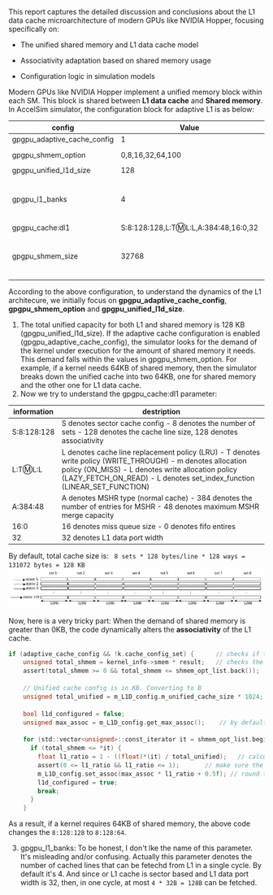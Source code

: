 This report captures the detailed discussion and conclusions about the L1 data cache microarchitecture of modern GPUs like NVIDIA Hopper, focusing specifically on:

- The unified shared memory and L1 data cache model

- Associativity adaptation based on shared memory usage

- Configuration logic in simulation models

Modern GPUs like NVIDIA Hopper implement a unified memory block within each SM. This block is shared between **L1 data cache** and **Shared memory**. In AccelSim simulator, the configuration block for adaptive L1 is as below:

| config | Value | Description |
| --- | --- | --- |
| gpgpu_adaptive_cache_config | 1 |  |
| gpgpu_shmem_option | 0,8,16,32,64,100 | units are in KB |
| gpgpu_unified_l1d_size | 128 | unit is in KB |
| gpgpu_l1_banks | 4 | handle at max l1_banks reqs per cycle |
| gpgpu_cache:dl1 | S:8:128:128,L:T:m:L:L,A:384:48,16:0,32 |  |
| gpgpu_shmem_size | 32768 | Size of shared memory per SIMT core |

According to the above configuration, to understand the dynamics of the L1 architecure, we initially focus on **gpgpu_adaptive_cache_config**, **gpgpu_shmem_option** and **gpgpu_unified_l1d_size**. 

1) The total unified capacity for both L1 and shared memory is 128 KB (gpgpu_unified_l1d_size). If the adaptive cache configuration is enabled (gpgpu_adaptive_cache_config), the simulator looks for the demand of the kernel under execution for the amount of shared memory it needs. This demand falls within
   the values in gpgpu_shmem_option. For example, if a kernel needs 64KB of shared memory, then the simulator breaks down the unified cache into two 64KB, one for shared memory and the other one for L1 data cache.
2) Now we try to understand the gpgpu_cache:dl1 parameter:

| information | destription |
| --- | --- |
| S:8:128:128 | S denotes sector cache config - 8 denotes the number of sets - 128 denotes the cache line size, 128 denotes associativity |
| L:T:m:L:L | L denotes cache line replacement policy (LRU) - T denotes write policy (WRITE_THROUGH) - m denotes allocation policy (ON_MISS) - L denotes write allocation policy (LAZY_FETCH_ON_READ) - L denotes set_index_function (LINEAR_SET_FUNCTION) |
| A:384:48 | A denotes MSHR type (normal cache) - 384 denotes the number of entries for MSHR - 48 denotes maximum MSHR merge capacity |
| 16:0 | 16 denotes miss queue size - 0 denotes fifo entires |
| 32 | 32 denotes L1 data port width |

By default, total cache size is: ``` 8 sets * 128 bytes/line * 128 ways = 131072 bytes = 128 KB```
![myimage](data/L1_cache.png)

Now, here is a very tricky part: When the demand of shared memory is greater than 0KB, the code dynamically alters the **associativity** of the L1 cache.
```C
if (adaptive_cache_config && !k.cache_config_set) {      // checks if the unified L1 is adaptive or not
    unsigned total_shmem = kernel_info->smem * result;   // checks the demand of the kernel for shared memory
    assert(total_shmem >= 0 && total_shmem <= shmem_opt_list.back());

    // Unified cache config is in KB. Converting to B
    unsigned total_unified = m_L1D_config.m_unified_cache_size * 1024;

    bool l1d_configured = false;
    unsigned max_assoc = m_L1D_config.get_max_assoc();    // by default, it's 128 according to config file

    for (std::vector<unsigned>::const_iterator it = shmem_opt_list.begin(); it < shmem_opt_list.end(); it++) {  // shmem_opt_list = [ 0,8,16,32,64,100]
      if (total_shmem <= *it) { 
        float l1_ratio = 1 - ((float)*(it) / total_unified);   // calculate the ratio of L1 and shared memory
        assert(0 <= l1_ratio && l1_ratio <= 1);       // make sure the ratio is between 0 and 1
        m_L1D_config.set_assoc(max_assoc * l1_ratio + 0.5f); // round to nearest instead of round down. Re-allocation of the associativity 
        l1d_configured = true;
        break;
      }
    }
```
As a result, if a kernel requires 64KB of shared memory, the above code changes the ```8:128:128``` to ```8:128:64```.

3) gpgpu_l1_banks: To be honest, I don't lke the name of this parameter. It's misleading and/or confusing. Actually this parameter denotes the number of cached lines that can be fetechd from L1 in a single cycle. By default it's 4. And since or L1 cache is sector based and L1 data port width is 32,
   then, in one cycle, at most ```4 * 32B = 128B``` can be fetched.
